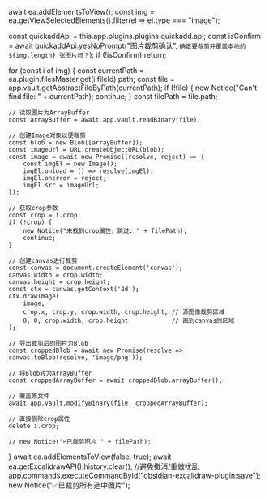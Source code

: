 await ea.addElementsToView();
const img = ea.getViewSelectedElements().filter(el => el.type === "image");

const quickaddApi = this.app.plugins.plugins.quickadd.api;
const isConfirm = await quickaddApi.yesNoPrompt("图片裁剪确认", `确定要裁剪并覆盖本地的 ${img.length} 张图片吗？`);
if (!isConfirm) return;

for (const i of img) {
    const currentPath = ea.plugin.filesMaster.get(i.fileId).path;
    const file = app.vault.getAbstractFileByPath(currentPath);
    if (!file) {
        new Notice("Can't find file: " + currentPath);
        continue;
    }
    const filePath = file.path;

    // 读取图片为ArrayBuffer
    const arrayBuffer = await app.vault.readBinary(file);

    // 创建Image对象以便裁剪
    const blob = new Blob([arrayBuffer]);
    const imageUrl = URL.createObjectURL(blob);
    const image = await new Promise((resolve, reject) => {
        const imgEl = new Image();
        imgEl.onload = () => resolve(imgEl);
        imgEl.onerror = reject;
        imgEl.src = imageUrl;
    });

    // 获取crop参数
    const crop = i.crop;
    if (!crop) {
        new Notice("未找到crop属性，跳过: " + filePath);
        continue;
    }

    // 创建canvas进行裁剪
    const canvas = document.createElement('canvas');
    canvas.width = crop.width;
    canvas.height = crop.height;
    const ctx = canvas.getContext('2d');
    ctx.drawImage(
        image,
        crop.x, crop.y, crop.width, crop.height, // 源图像裁剪区域
        0, 0, crop.width, crop.height            // 画到canvas的区域
    );

    // 导出裁剪后的图片为Blob
    const croppedBlob = await new Promise(resolve => canvas.toBlob(resolve, 'image/png'));

    // 将Blob转为ArrayBuffer
    const croppedArrayBuffer = await croppedBlob.arrayBuffer();

    // 覆盖原文件
    await app.vault.modifyBinary(file, croppedArrayBuffer);

    // 直接删除crop属性
    delete i.crop;

    // new Notice("✂️已裁剪图片 " + filePath);
}
await ea.addElementsToView(false, true);
await ea.getExcalidrawAPI().history.clear(); //避免撤消/重做扰乱
app.commands.executeCommandById("obsidian-excalidraw-plugin:save");
new Notice("✅已裁剪所有选中图片");

